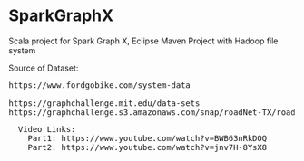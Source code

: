 # SparkGraphX
Scala project for Spark Graph X, Eclipse Maven Project with Hadoop file system

Source of Dataset:  
<pre>
https://www.fordgobike.com/system-data  

https://graphchallenge.mit.edu/data-sets
https://graphchallenge.s3.amazonaws.com/snap/roadNet-TX/roadNet-TX_adj.tsv
</pre>


<pre>
  Video Links:  
    Part1: https://www.youtube.com/watch?v=BWB63nRkDOQ
    Part2: https://www.youtube.com/watch?v=jnv7H-8YsX8
</pre>
